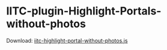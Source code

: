 # IITC-plugin-Highlight-Portals-without-photos

Download: [iitc-highlight-portal-without-photos.js
](https://raw.githubusercontent.com/piczkaczu/IITC-plugin-Highlight-Portals-without-photos/master/iitc-highlight-portal-without-photos.user.js)
